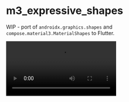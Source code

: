 # m3_expressive_shapes

WIP - port of `androidx.graphics.shapes` and `compose.material3.MaterialShapes` to Flutter.

![Video](demo.mp4)